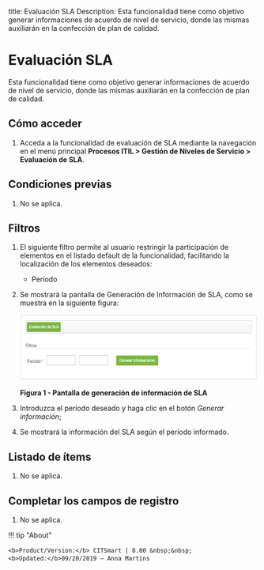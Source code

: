 title: Evaluación SLA
Description: Esta funcionalidad tiene como objetivo generar informaciones de acuerdo de nivel de servicio, donde las mismas auxiliarán en la confección de plan de calidad.

# Evaluación SLA

Esta funcionalidad tiene como objetivo generar informaciones de acuerdo de nivel
de servicio, donde las mismas auxiliarán en la confección de plan de calidad.

Cómo acceder
------------

1.  Acceda a la funcionalidad de evaluación de SLA mediante la navegación en el
    menú principal **Procesos ITIL > Gestión de Niveles de
    Servicio > Evaluación de SLA**.

Condiciones previas
-------------------

1.  No se aplica.

Filtros
-------

1.  El siguiente filtro permite al usuario restringir la participación de
    elementos en el listado default de la funcionalidad, facilitando la
    localización de los elementos deseados:

     -   Período

2.  Se mostrará la pantalla de Generación de Información de SLA, como se muestra
    en la siguiente figura:

    ![Criar sla](images/sla-evaluation.png)

     **Figura 1 - Pantalla de generación de información de SLA**

3.  Introduzca el período deseado y haga clic en el botón *Generar información*;

4.  Se mostrará la información del SLA según el período informado.

Listado de ítems
----------------

1.  No se aplica.

Completar los campos de registro
--------------------------------

1.  No se aplica.


!!! tip "About"

    <b>Product/Version:</b> CITSmart | 8.00 &nbsp;&nbsp;
    <b>Updated:</b>09/20/2019 – Anna Martins
